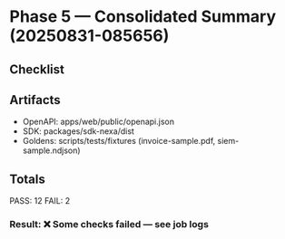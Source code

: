 # Phase 5 — Consolidated Summary (20250831-085656)

## Checklist

## Artifacts
- OpenAPI: apps/web/public/openapi.json
- SDK: packages/sdk-nexa/dist
- Goldens: scripts/tests/fixtures (invoice-sample.pdf, siem-sample.ndjson)

## Totals
PASS: 12
FAIL: 2

### Result: ❌ Some checks failed — see job logs
